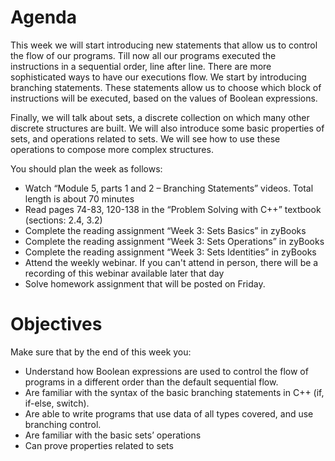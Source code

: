 # Agenda
This week we will start introducing new statements that allow us to control the flow of our programs. Till now all our programs executed the instructions in a sequential order, line after line. There are more sophisticated ways to have our executions flow. We start by introducing branching statements. These statements allow us to choose which block of instructions will be executed, based on the values of Boolean expressions.

Finally, we will talk about sets, a discrete collection on which many other discrete structures are built. We will also introduce some basic properties of sets, and operations related to sets. We will see how to use these operations to compose more complex structures.

You should plan the week as follows:

- Watch “Module 5, parts 1 and 2 – Branching Statements” videos. Total length is about 70 minutes
- Read pages 74-83, 120-138 in the “Problem Solving with C++” textbook (sections: 2.4, 3.2)
- Complete the reading assignment “Week 3: Sets Basics” in zyBooks
- Complete the reading assignment “Week 3: Sets Operations” in zyBooks
- Complete the reading assignment “Week 3: Sets Identities” in zyBooks
- Attend the weekly webinar. If you can't attend in person, there will be a recording of this webinar available later that day
- Solve homework assignment that will be posted on Friday.

# Objectives
Make sure that by the end of this week you:

- Understand how Boolean expressions are used to control the flow of programs in a different order than the default sequential flow.
- Are familiar with the syntax of the basic branching statements in C++ (if, if-else, switch).
- Are able to write programs that use data of all types covered, and use branching control.
- Are familiar with the basic sets’ operations
- Can prove properties related to sets
